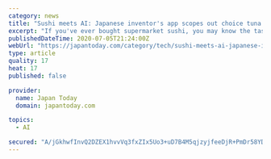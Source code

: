 ```yaml
---
category: news
title: "Sushi meets AI: Japanese inventor's app scopes out choice tuna cuts"
excerpt: "If you've ever bought supermarket sushi, you may know the taste trauma that hit Kazuhiro Shimura one night. But \"disappointing\" tuna sparked an idea: he'd develop an artificial intelligence (AI) system to make sure your sashimi is always delicious."
publishedDateTime: 2020-07-05T21:24:00Z
webUrl: "https://japantoday.com/category/tech/sushi-meets-ai-japanese-inventor%27s-app-scopes-out-choice-tuna-cuts"
type: article
quality: 17
heat: 17
published: false

provider:
  name: Japan Today
  domain: japantoday.com

topics:
  - AI

secured: "A/jGkhwfInvQ2DZEX1hvvVq3fxZIx5Uo3+uD7B4M5qjzyjfeeDjR+PmDr58YDjLV2Gg4m4DIvc2KNyd4JI3AXmYAmITup2fwc1imiHEh72Z7MA9wzP/hInQsFKAhOZy/YVsN5+XJeXu1JrpzU1pMlnPGjOVnAqx/iuWi+DzkWMOGtbpKi2lzcJHmDojETU0hlLL6Fk94BDpTkc9nuUDPjdSpqQfww/4LlhL0DM0a0bT7Hg8EiGovd5vZ/gR2LKuBRM+6PevHfaI6vh6Yw0BPYEOHnH5DktdpvJ5tR8gIOG9PAaY82z+3SsD7ejzK6iFXXTSUqp7OvaulitaPcamyzQ==;nnvyn3AR0z+C34zZaiXhxA=="
---
```


